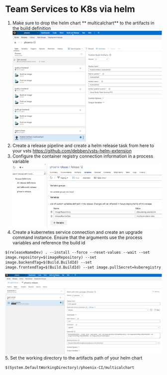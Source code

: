# Team Services to K8s via helm
1. Make sure to drop the helm chart ** multicalchart** to the artifacts in the build definition
![](images/vstsartifacts.jpeg)
2. Create a release pipeline and create a helm release task from here to your vsts https://github.com/debben/vsts-helm-extension
3. Configure the container registry connection information in a process variable
![](images/vstsvariables.png)
4. Create a kubernetes service connection and create an upgrade command instance.
Ensure that the arguments use the process variables and reference the build id
```
$(releaseNameDev) . --install --force --reset-values --wait --set image.repository=$(imageRepository) --set image.backendTag=$(Build.BuildId) --set image.frontendTag=$(Build.BuildId) --set image.pullSecret=kuberegistry
```
![](images/vstshelmrelease.jpeg)
5. Set the working directory to the artifacts path of your helm chart
```
$(System.DefaultWorkingDirectory)/phoenix-CI/multicalchart
```

